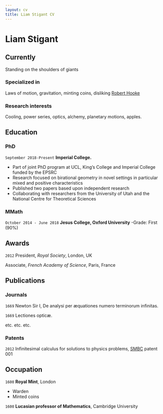 ```yaml
---
layout: cv
title: Liam Stigant CV
---
```

# Liam Stigant


## Currently

Standing on the shoulders of giants

### Specialized in

Laws of motion, gravitation, minting coins, disliking [Robert Hooke](http://en.wikipedia.org/wiki/Robert_Hooke)


### Research interests

Cooling, power series, optics, alchemy, planetary motions, apples.


## Education

### PhD
`September 2018-Present`
__Imperial College.__
* Part of joint PhD program at UCL, King’s College and Imperial College funded by the EPSRC
* Research focused on birational geometry in novel settings in particular mixed and positive characteristics
* Published two papers based upon independent research
* Collaborating with researchers from the University of Utah and the National Centre for Theoretical Sciences

### MMath 
`October 2014 - June 2018`
__Jesus College, Oxford University__
-Grade: First (90%)




## Awards

`2012`
President, *Royal Society*, London, UK

Associate, *French Academy of Science*, Paris, France



## Publications

<!-- A list is also available [online](http://scholar.google.co.uk/citations?user=LTOTl0YAAAAJ) -->

### Journals

`1669`
Newton Sir I, De analysi per æquationes numero terminorum infinitas. 

`1669`
Lectiones opticæ.

etc. etc. etc.

### Patents

`2012`
Infinitesimal calculus for solutions to physics problems, [SMBC](http://www.techdirt.com/articles/20121011/09312820678/if-patents-had-been-around-time-newton.shtml) patent 001


## Occupation

`1600`
__Royal Mint__, London

- Warden
- Minted coins

`1600`
__Lucasian professor of Mathematics__, Cambridge University



<!-- ### Footer

Last updated: May 2013 -->


